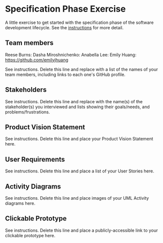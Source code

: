 # Specification Phase Exercise

A little exercise to get started with the specification phase of the software development lifecycle. See the [instructions](instructions.md) for more detail.

## Team members

Reese Burns:
Dasha Miroshnichenko: 
Anabella Lee:
Emily Huang: https://github.com/emilyjhuang

See instructions. Delete this line and replace with a list of the names of your team members, including links to each one's GitHub profile.

## Stakeholders

See instructions. Delete this line and replace with the name(s) of the stakeholder(s) you interviewed and lists showing their goals/needs, and problems/frustrations.

## Product Vision Statement

See instructions. Delete this line and place your Product Vision Statement here.

## User Requirements

See instructions. Delete this line and place a list of your User Stories here.

## Activity Diagrams

See instructions. Delete this line and place images of your UML Activity diagrams here.

## Clickable Prototype

See instructions. Delete this line and place a publicly-accessible link to your clickable prototype here.
